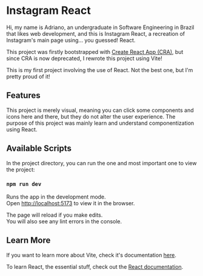 # Instagram React

Hi, my name is Adriano, an undergraduate in Software Engineering in Brazil that likes web development, and this is Instagram React, a recreation of Instagram's main page using... you guessed! React.

This project was firstly bootstrapped with [Create React App (CRA)](https://github.com/facebook/create-react-app), but since CRA is now deprecated, I rewrote this project using Vite!

This is my first project involving the use of React. Not the best one, but I'm pretty proud of it!

## Features

This project is merely visual, meaning you can click some components and icons here and there, but they do not alter the user experience. The purpose of this project was mainly learn and understand componentization using React.

## Available Scripts

In the project directory, you can run the one and most important one to view the project:

### `npm run dev`

Runs the app in the development mode.\
Open [http://localhost:5173](http://localhost:5173) to view it in the browser.

The page will reload if you make edits.\
You will also see any lint errors in the console.

## Learn More

If you want to learn more about Vite, check it's documentation [here](https://vitejs.dev/guide/).

To learn React, the essential stuff, check out the [React documentation](https://reactjs.org/).
